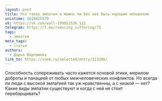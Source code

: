 ```yaml
---
layout: post
title: Что такое эмпатия и можно ли без нее быть хорошим человеком
unixtime: 1610425579
vk: https://vk.com/wall-199052526_122
telegram: https://t.me/reducing_suffering/72
tags:
  - эмпатия
meta_tags:
  - статьи
authors:
  - Дарья Варламова
link_to: https://snob.ru/selected/entry/113286/
---
```

Способность сопереживать часто кажется основой этики, мерилом доброты и панацеей от любых межчеловеческих конфликтов. Но всегда ли люди с высокой эмпатией так уж нравственны, а с низкой — нет? Какие виды эмпатии существуют и когда с ней не стоит перебарщивать?